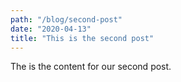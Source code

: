 ```yaml
---
path: "/blog/second-post"
date: "2020-04-13"
title: "This is the second post"
---
```


The is the content for our second post.